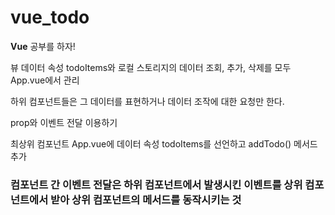 # vue_todo

**Vue** 공부를 하자!

<p>뷰 데이터 속성 todoItems와 로컬 스토리지의 데이터 조회, 추가, 삭제를 모두 App.vue에서 관리</p>
<p>하위 컴포넌트들은 그 데이터를 표현하거나 데이터 조작에 대한 요청만 한다.</p>
<p>prop와 이벤트 전달 이용하기</p>
<p>최상위 컴포넌트 App.vue에 데이터 속성 todoItems를 선언하고 addTodo() 메서드 추가</p>

<h3>컴포넌트 간 이벤트 전달은 하위 컴포넌트에서 발생시킨 이벤트를 상위 컴포넌트에서 받아 상위 컴포넌트의 메서드를 동작시키는 것</h3>